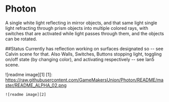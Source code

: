 # Photon
A single white light reflecting in mirror objects, and that same light single light refracting through prism objects into multiple colored rays, with switches that are activated while light passes through them, and the objects can be rotated.

##Status
Currently has reflection working on surfaces designated so -- see Calvin scene for that. Also Walls, Switches, Buttons stopping light, toggling on/off state (by changing color), and activating respectively -- see Ian5 scene.

  ![readme image][1]
  [1]: https://raw.githubusercontent.com/GameMakersUnion/Photon/README/master/README_ALPHA_02.png 

    ![readme image][2]
  [2]: https://raw.githubusercontent.com/GameMakersUnion/Photon/README/master/README_ALPHA_05.png 
